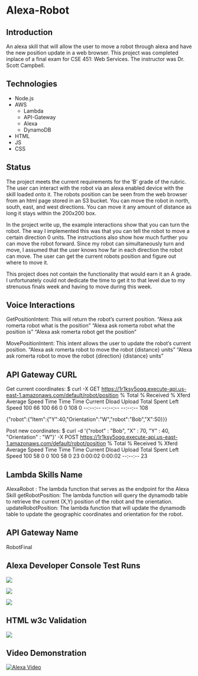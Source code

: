 # Alexa-Robot
## Introduction
An alexa skill that will allow the user to move a robot through alexa and have the new position update in a web browser. This project 
was completed inplace of a final exam for CSE 451: Web Services. The instructor was Dr. Scott Campbell.

## Technologies
* Node.js
* AWS
  * Lambda
  * API-Gateway
  * Alexa
  * DynamoDB
* HTML
* JS
* CSS

## Status
The project meets the current requirements for the ‘B’ grade of the rubric. The user can interact with the robot via an alexa enabled device with the skill loaded onto it. The robots position can be seen from the web browser from an html page stored in an S3 bucket. You can move the robot in north, south, east, and west directions. You can move it any amount of distance as long it stays within the 200x200 box.

In the project write up, the example interactions show that you can turn the robot. The way I implemented this was that you can tell the robot to move a certain direction 0 units. The instructions also show how much further you can move the robot forward. Since my robot can simultaneously turn and move, I assumed that the user knows how far in each direction the robot can move. The user can get the current robots position and figure out where to move it. 

This project does not contain the functionality that would earn it an A grade. I unfortunately could not dedicate the time to get it to that level due to my strenuous finals week and having to move during this week.

## Voice Interactions
GetPositionIntent: This will return the robot’s current position.
“Alexa ask romerta robot what is the position”
“Alexa ask romerta robot what the position is”
“Alexa ask romerta robot get the position”

MovePositionIntent: This intent allows the user to update the robot’s current position.
“Alexa ask romerta robot to move the robot {distance} units”
“Alexa ask romerta robot to move the robot {direction} {distance} units”

## API Gateway CURL
Get current coordinates:
$ curl -X GET https://1r1ksy5oqg.execute-api.us-east-1.amazonaws.com/default/robot/position
  % Total    % Received % Xferd  Average Speed   Time    Time     Time  Current
                                 Dload  Upload   Total   Spent    Left  Speed
100    66  100    66    0     0    108      0 --:--:-- --:--:-- --:--:--   108

{"robot":{"Item":{"Y":40,"Orientation":"W","robot":"Bob","X":50}}}

Post new coordinates:
$ curl -d '{"robot" : "Bob", "X" : 70, "Y" : 40, "Orientation" : "W"}' -X POST https://1r1ksy5oqg.execute-api.us-east-1.amazonaws.com/default/robot/position
  % Total    % Received % Xferd  Average Speed   Time    Time     Time  Current
                                 Dload  Upload   Total   Spent    Left  Speed
100    58    0     0  100    58      0     23  0:00:02  0:00:02 --:--:--    23


## Lambda Skills Name
AlexaRobot : The lambda function that serves as the endpoint for the Alexa Skill
getRobotPosition: The lambda function will query the dynamodb table to retrieve the current (X,Y) position of the robot and the orientation.
updateRobotPosition: The lambda function that will update the dynamodb table to update the geographic coordinates and orientation for the robot.

## API Gateway Name
RobotFinal

## Alexa Developer Console Test Runs
![](https://github.com/Tim-Romer/Alexa-Robot/alexa_test1.PNG)

![](https://github.com/Tim-Romer/Alexa-Robot/alexa_test2.PNG)

![](https://github.com/Tim-Romer/Alexa-Robot/alexa_test3.PNG)

## HTML w3c Validation
![](https://github.com/Tim-Romer/Alexa-Robot/w3c_validation.PNG)

## Video Demonstration
[![Alexa Video](http://img.youtube.com/vi/Pfbc1qADMDE/0.jpg)](https://youtu.be/Pfbc1qADMDE "Alexa Robot Video Demonstration")



